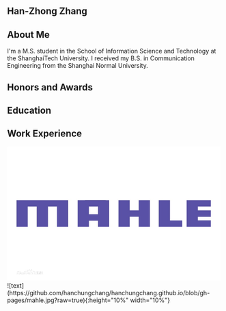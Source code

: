 ## Han-Zhong Zhang


## About Me
I'm a M.S. student in the School of Information Science and Technology at the ShanghaiTech University. I received my B.S. in Communication Engineering from the Shanghai Normal University.


## Honors and Awards


## Education

## Work Experience
<img src="https://github.com/hanchungchang/hanchungchang.github.io/blob/gh-pages/mahle.jpg?raw=true" width="500" height="313" align="bottom" />
 ![text](https://github.com/hanchungchang/hanchungchang.github.io/blob/gh-pages/mahle.jpg?raw=true){:height="10%" width="10%"}
